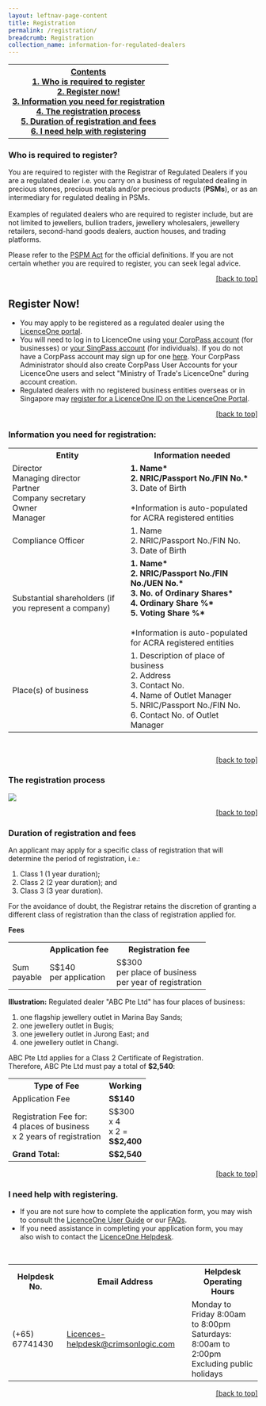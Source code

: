 ```yaml
---
layout: leftnav-page-content
title: Registration
permalink: /registration/
breadcrumb: Registration
collection_name: information-for-regulated-dealers
---
```

<a id="top"></a>
<table>
  <tr>
    <th><span style="text-decoration:underline">Contents</span><br><a href="#who-is-required-to-register">1. Who is required to register</a><br><a href="#register-now">2. Register now!</a><br><a href="#information-you-need-for-registration">3. Information you need for registration</a><br><a href="#the-registration-process">4. The registration process</a><br><a href="#duration-of-registration-and-fees">5. Duration of registration and fees</a><br><a href="#i-need-help-with-registering">6. I need help with registering</a></th>
  </tr>
</table>


### Who is required to register?
You are required to register with the Registrar of Regulated Dealers if you are a regulated dealer i.e. you carry on a business of regulated dealing in precious stones, precious metals and/or precious products (**PSMs**), or as an intermediary for regulated dealing in PSMs. <br><br>
Examples of regulated dealers who are required to register include, but are not limited to jewellers, bullion traders, jewellery wholesalers, jewellery retailers, second-hand goods dealers, auction houses, and trading platforms.

Please refer to the [PSPM Act](https://sso.agc.gov.sg/Acts-Supp/7-2019/Published/20190313?DocDate=20190313) for the official definitions. If you are not certain whether you are required to register, you can seek legal advice.<br>

<p align = "right"><a href="#top"><u>[back to top]</u></a></p>

## Register Now! 
* You may apply to be registered as a regulated dealer using the [LicenceOne portal](https://licence1.business.gov.sg/web/frontier/home). 
* You will need to log in to LicenceOne using [your CorpPass account](https://licence1.business.gov.sg/web/frontier/help/corppass-in-licenceone) (for businesses) or [your SingPass account](https://licence1.business.gov.sg/web/frontier/help/how-to-access-the-system-) (for individuals). If you do not have a CorpPass account may sign up for one [here](https://www.corppass.gov.sg/corppass/common/findoutmore). Your CorpPass Administrator should also create CorpPass User Accounts for your LicenceOne users and select "Ministry of Trade's LicenceOne" during account creation.
* Regulated dealers with no registered business entities overseas or in Singapore may [register for a LicenceOne ID on the LicenceOne Portal](https://licence1.business.gov.sg/web/frontier/help/registration-for-foreigners-without-singpass).

<p align = "right"><a href="#top"><u>[back to top]</u></a></p>

### Information you need for registration:
<table>
  <tr>
    <th>Entity</th>
    <th>Information needed</th>
  </tr>
  <tr>
    <td>Director<br>Managing director<br>Partner <br>Company secretary<br>Owner<br>Manager</td>
   <td><b>1. Name*</b><br><b>2. NRIC/Passport No./FIN No.*</b><br>3. Date of Birth<br><br>*Information is auto-populated for ACRA registered entities</td>
  </tr>
    <tr>
    <td>Compliance Officer</td>
    <td>1. Name<br>2. NRIC/Passport No./FIN No.<br>3. Date of Birth</td>
  </tr>
  <tr>
    <td>Substantial shareholders (if you represent a company)</td>
   <td><b>1. Name*</b><br><b>2. NRIC/Passport No./FIN No./UEN No.*</b><br><b>3. No. of Ordinary Shares*</b><br><b>4. Ordinary Share %*</b><br><b>5. Voting Share %*</b><br><br>*Information is auto-populated for ACRA registered entities</td>
  </tr>
  <tr>
    <td>Place(s) of business</td>
    <td>1. Description of place of business<br>2. Address<br>3. Contact No.<br>4. Name of Outlet Manager<br>5. NRIC/Passport No./FIN No.<br>6. Contact No. of Outlet Manager</td>
  </tr>
</table>
<br>

<p align = "right"><a href="#top"><u>[back to top]</u></a></p>

### The registration process
<a href="https://github.com/isomerpages/mlaw-acd/raw/staging/images/Registration%20Process%20Flowchart.pdf"><img src="https://raw.githubusercontent.com/isomerpages/mlaw-acd/staging/images/registration%20process%20flowchart.PNG"></a>

<p align = "right"><a href="#top"><u>[back to top]</u></a></p>

### Duration of registration and fees
An applicant may apply for a specific class of registration that will determine the period of registration, i.e.:
1.  Class 1 (1 year duration);
2.  Class 2 (2 year duration); and
3.  Class 3 (3 year duration).

For the avoidance of doubt, the Registrar retains the discretion of granting a different class of registration than the class of registration applied for.

**Fees**
<table>
  <tr>
    <th></th>
    <th>Application fee</th>
    <th>Registration fee</th>
  </tr>
  <tr>
    <td>Sum <br>payable</td>
    <td>S$140 <br>per application</td>
    <td>S$300 <br>per place of business<br>per year of registration</td>
  </tr>
</table>

**Illustration:**
Regulated dealer "ABC Pte Ltd" has four places of business:
1.  one flagship jewellery outlet in Marina Bay Sands;
2.  one jewellery outlet in Bugis;
3.  one jewellery outlet in Jurong East; and
4.  one jewellery outlet in Changi.

ABC Pte Ltd applies for a Class 2 Certificate of Registration. <br> 
Therefore, ABC Pte Ltd must pay a total of **$2,540**:
<table>
  <tr>
    <th>Type of Fee</th>
    <th>Working</th>
  </tr>
  <tr>
    <td>Application Fee</td>
    <td><span style="font-weight:bold">S$140</span></td>
  </tr>
  <tr>
    <td>Registration Fee for:<br>4 places of business<br>x 2 years of registration</td>
    <td>S$300<span style="font-weight:bold"> </span><br>x 4 <br>x 2 =<br><span style="font-weight:bold">S$2,400</span></td>
  </tr>
  <tr>
    <td><span style="font-weight:bold">Grand Total:</span></td>
    <td><span style="font-weight:bold">S$2,540</span></td>
  </tr>
</table>

<p align = "right"><a href="#top"><u>[back to top]</u></a></p>

### I need help with registering.
* If you are not sure how to complete the application form, you may wish to consult the [LicenceOne User Guide](https://licence1.business.gov.sg/web/frontier/help/apply-for-new-licence) or our [FAQs](https://va.ecitizen.gov.sg/cfp/customerpages/mlaw/explorefaq.aspx).
* If you need assistance in completing your application form, you may also wish to contact the [LicenceOne Helpdesk](https://licence1.business.gov.sg/web/frontier/contact-us).
<br>
<table>
  <tr>
    <th>Helpdesk No.</th>
    <th>Email Address</th>
    <th>Helpdesk Operating Hours<br></th>
  </tr>
  <tr>
    <td>(+65) 67741430</td>
    <td><a href="mailto:Licences-helpdesk@crimsonlogic.com">Licences-helpdesk@crimsonlogic.com</a></td>
    <td>Monday to Friday 8:00am to 8:00pm<br>Saturdays: 8:00am to 2:00pm<br>Excluding public holidays</td>
  </tr>
</table>


<p align = "right"><a href="#top"><u>[back to top]</u></a></p>
